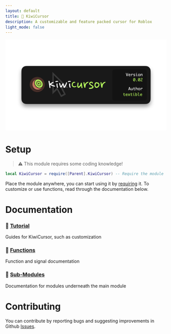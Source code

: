 ```yaml
---
layout: default
title: 🥝 KiwiCursor
description: A customizable and feature packed cursor for Roblox
light_mode: false
---
```


![KiwiCursor001](https://raw.githubusercontent.com/TextibIe/kiwicursor/refs/heads/main/assets/images/KiwiCursor002.png)

# Setup

> ⚠️ This module requires some coding knowledge!

```lua
local KiwiCursor = require([Parent].KiwiCursor) -- Require the module
```

Place the module anywhere, you can start using it by [requiring](https://create.roblox.com/docs/reference/engine/classes/ModuleScript) it. To customize or use functions, read through the documentation below.

# Documentation

### 🥝 [Tutorial](./guide-page.html)
Guides for KiwiCursor, such as customization

### 🥝 [Functions](./functions-page.html)
Function and signal documentation

### 🥝 [Sub-Modules](./submodules-page.html) 
Documentation for modules underneath the main module

# Contributing

You can contribute by reporting bugs and suggesting improvements in Github [Issues](https://github.com/TextibIe/kiwicursor/issues).

